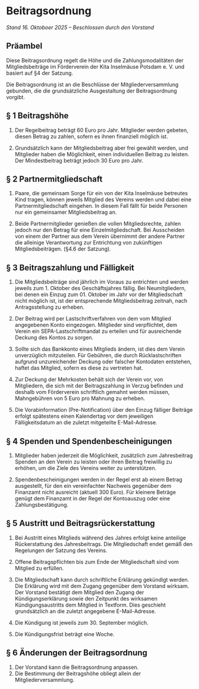 # Beitragsordnung

_Stand 16. Oktoboer 2025 – Beschlossen durch den Vorstand_

## Präambel

Diese Beitragsordnung regelt die Höhe und die Zahlungsmodalitäten der Mitgliedsbeiträge im Förderverein der Kita Inselmäuse Potsdam e. V. und basiert auf §4 der Satzung.

Die Beitragsordnung ist an die Beschlüsse der Mitgliederversammlung gebunden, die die grundsätzliche Ausgestaltung der Beitragsordnung vorgibt.

## § 1 Beitragshöhe

1. Der Regelbeitrag beträgt 60 Euro pro Jahr. Mitglieder werden gebeten, diesen Betrag zu zahlen, sofern es ihnen finanziell möglich ist.

2. Grundsätzlich kann der Mitgliedsbeitrag aber frei gewählt werden, und Mitglieder haben die Möglichkeit, einen individuellen Beitrag zu leisten. Der Mindestbeitrag beträgt jedoch 30 Euro pro Jahr.

## § 2 Partnermitgliedschaft

1. Paare, die gemeinsam Sorge für ein von der Kita Inselmäuse betreutes Kind tragen, können jeweils Mitglied des Vereins werden und dabei eine Partnermitgliedschaft eingehen. In diesem Fall fällt für beide Personen nur ein gemeinsamer Mitgliedsbeitrag an.

2. Beide Partnermitglieder genießen die vollen Mitgliedsrechte, zahlen jedoch nur den Betrag für eine Einzelmitgliedschaft. Bei Ausscheiden von einem der Partner aus dem Verein übernimmt der andere Partner die alleinige Verantwortung zur Entrichtung von zukünftigen Mitgliedsbeiträgen. (§4.6 der Satzung).

## § 3 Beitragszahlung und Fälligkeit

1. Die Mitgliedsbeiträge sind jährlich im Voraus zu entrichten und werden jeweils zum 1. Oktober des Geschäftsjahres fällig. Bei Neumitgliedern, bei denen ein Einzug zum 01. Oktober im Jahr vor der Mitgliedschaft nicht möglich ist, ist der entsprechende Mitgliedsbeitrag zeitnah, nach Antragsstellung zu erheben.

2. Der Beitrag wird per Lastschriftverfahren von dem vom Mitglied angegebenen Konto eingezogen. Mitglieder sind verpflichtet, dem Verein ein SEPA-Lastschriftmandat zu erteilen und für ausreichende Deckung des Kontos zu sorgen.

3. Sollte sich das Bankkonto eines Mitglieds ändern, ist dies dem Verein unverzüglich mitzuteilen. Für Gebühren, die durch Rücklastschriften aufgrund unzureichender Deckung oder falscher Kontodaten entstehen, haftet das Mitglied, sofern es diese zu vertreten hat.

4. Zur Deckung der Mehrkosten behält sich der Verein vor, von Mitgliedern, die sich mit der Beitragszahlung in Verzug befinden und deshalb vom Förderverein schriftlich gemahnt werden müssen, Mahngebühren von 5 Euro pro Mahnung zu erheben.

5. Die Vorabinformation (Pre-Notification) über den Einzug fälliger Beiträge erfolgt spätestens einen Kalendertag vor dem jeweiligen Fälligkeitsdatum an die zuletzt mitgeteilte E-Mail-Adresse.

## § 4 Spenden und Spendenbescheinigungen

1. Mitglieder haben jederzeit die Möglichkeit, zusätzlich zum Jahresbeitrag Spenden an den Verein zu leisten oder ihren Beitrag freiwillig zu erhöhen, um die Ziele des Vereins weiter zu unterstützen.

2. Spendenbescheinigungen werden in der Regel erst ab einem Betrag ausgestellt, für den ein vereinfachter Nachweis gegenüber dem Finanzamt nicht ausreicht (aktuell 300 Euro). Für kleinere Beträge genügt dem Finanzamt in der Regel der Kontoauszug oder eine Zahlungsbestätigung.

## § 5 Austritt und Beitragsrückerstattung

1. Bei Austritt eines Mitglieds während des Jahres erfolgt keine anteilige Rückerstattung des Jahresbeitrags. Die Mitgliedschaft endet gemäß den Regelungen der Satzung des Vereins.

2. Offene Beitragspflichten bis zum Ende der Mitgliedschaft sind vom Mitglied zu erfüllen.

3. Die Mitgliedschaft kann durch schriftliche Erklärung gekündigt werden. Die Erklärung wird mit dem Zugang gegenüber dem Vorstand wirksam. Der Vorstand bestätigt dem Mitglied den Zugang der Kündigungserklärung sowie den Zeitpunkt des wirksamen Kündigungsaustritts dem Mitglied in Textform. Dies geschieht grundsätzlich an die zuletzt angegebene E-Mail-Adresse.

4. Die Kündigung ist jeweils zum 30. September möglich.

5. Die Kündigungsfrist beträgt eine Woche.

## § 6 Änderungen der Beitragsordnung

1. Der Vorstand kann die Beitragsordnung anpassen.
2. Die Bestimmung der Beitragshöhe obliegt allein der Mitgliederversammlung.
